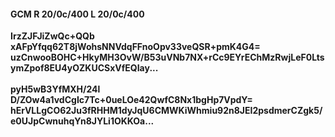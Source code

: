#### GCM R 20/0c/400 L 20/0c/400
**IrzZJFJiZwQc+QQb**<br/>**xAFpYfqq62T8jWohsNNVdqFFnoOpv33veQSR+pmK4G4=**<br/>**uzCnwooBOHC+HkyMH3OvW/B53uVNb7NX+rCc9EYrEChMzRwjLeF0LtsymZpof8EU4yOZKUCSxVfEQIay...**<br/><br/>
**pyH5wB3YfMXH/24l**<br/>**D/ZOw4a1vdCgIc7Tc+0ueLOe42QwfC8Nx1bgHp7VpdY=**<br/>**hErVLLgCO62Ju3fRHHM1dyJqU6CMWKiWhmiu92n8JEI2psdmerCZgk5/e0UJpCwnuhqYn8JYLi1OKKOa...**
